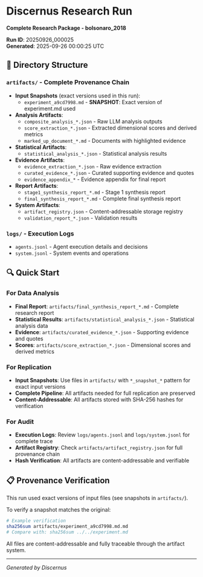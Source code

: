# Discernus Research Run

**Complete Research Package - bolsonaro_2018**

**Run ID**: 20250926_000025  
**Generated**: 2025-09-26 00:00:25 UTC

## 📁 Directory Structure

### `artifacts/` - Complete Provenance Chain
- **Input Snapshots** (exact versions used in this run):
  - `experiment_a9cd7998.md` - **SNAPSHOT**: Exact version of experiment.md used
- **Analysis Artifacts**: 
  - `composite_analysis_*.json` - Raw LLM analysis outputs
  - `score_extraction_*.json` - Extracted dimensional scores and derived metrics
  - `marked_up_document_*.md` - Documents with highlighted evidence
- **Statistical Artifacts**:
  - `statistical_analysis_*.json` - Statistical analysis results
- **Evidence Artifacts**: 
  - `evidence_extraction_*.json` - Raw evidence extraction
  - `curated_evidence_*.json` - Curated supporting evidence and quotes
  - `evidence_appendix_*` - Evidence appendix for final report
- **Report Artifacts**: 
  - `stage1_synthesis_report_*.md` - Stage 1 synthesis report
  - `final_synthesis_report_*.md` - Complete final synthesis report
- **System Artifacts**:
  - `artifact_registry.json` - Content-addressable storage registry
  - `validation_report_*.json` - Validation results

### `logs/` - Execution Logs
- `agents.jsonl` - Agent execution details and decisions
- `system.jsonl` - System events and operations

## 🔍 Quick Start

### For Data Analysis
- **Final Report**: `artifacts/final_synthesis_report_*.md` - Complete research report
- **Statistical Results**: `artifacts/statistical_analysis_*.json` - Statistical analysis data
- **Evidence**: `artifacts/curated_evidence_*.json` - Supporting evidence and quotes
- **Scores**: `artifacts/score_extraction_*.json` - Dimensional scores and derived metrics

### For Replication
- **Input Snapshots**: Use files in `artifacts/` with `*_snapshot_*` pattern for exact input versions
- **Complete Pipeline**: All artifacts needed for full replication are preserved
- **Content-Addressable**: All artifacts stored with SHA-256 hashes for verification

### For Audit
- **Execution Logs**: Review `logs/agents.jsonl` and `logs/system.jsonl` for complete trace
- **Artifact Registry**: Check `artifacts/artifact_registry.json` for full provenance chain
- **Hash Verification**: All artifacts are content-addressable and verifiable

## 📋 Provenance Verification

This run used exact versions of input files (see snapshots in `artifacts/`).

To verify a snapshot matches the original:
```bash
# Example verification
sha256sum artifacts/experiment_a9cd7998.md.md
# Compare with: sha256sum ../../experiment.md
```

All files are content-addressable and fully traceable through the artifact system.

---
*Generated by Discernus*
